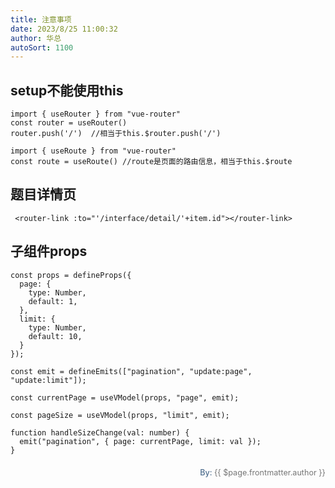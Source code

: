 ```yaml
---
title: 注意事项
date: 2023/8/25 11:00:32
author: 华总
autoSort: 1100
---
```


## setup不能使用this

```vue
import { useRouter } from "vue-router"
const router = useRouter() 
router.push('/')  //相当于this.$router.push('/')

import { useRoute } from "vue-router"
const route = useRoute() //route是页面的路由信息，相当于this.$route
```



## 题目详情页

```vue
 <router-link :to="'/interface/detail/'+item.id"></router-link>
```



## 子组件props

```vue
const props = defineProps({
  page: {
    type: Number,
    default: 1,
  },
  limit: {
    type: Number,
    default: 10,
  }
});

const emit = defineEmits(["pagination", "update:page", "update:limit"]);

const currentPage = useVModel(props, "page", emit);

const pageSize = useVModel(props, "limit", emit);

function handleSizeChange(val: number) {
  emit("pagination", { page: currentPage, limit: val });
}

```



<div style="float: right;font-size: .9em;line-height: 30px;">
  <div>
     <span style="font-weight: 500;color: #4e6e8e;">By: </span> 
     <span style="font-weight: 400; color: #767676;">{{ $page.frontmatter.author }}   </span>
  </div>
</div>
